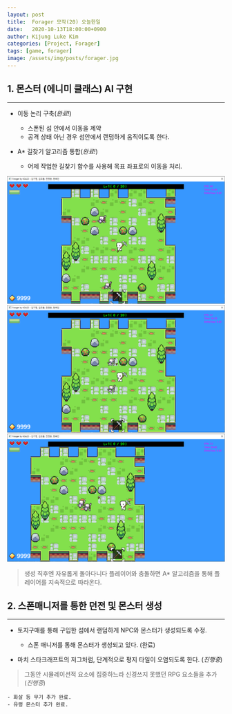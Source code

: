 ```yaml
---
layout: post
title:  Forager 모작(20) 오늘한일
date:   2020-10-13T18:00:00+0900
author: Kijung Luke Kim
categories: [Project, Forager]
tags: [game, forager]
image: /assets/img/posts/forager.jpg
---
```


## 1. 몬스터 (에니미 클래스) AI 구현 
---
 
- 이동 논리 구축(*완료!*)
    
    - 스폰된 섬 안에서 이동을 제약
    - 공격 상태 아닌 경우 섬안에서 랜덤하게 움직이도록 한다.

- A* 길찾기 알고리즘 통합(*완료!*)

    - 어제 작업한 길찾기 함수를 사용해 목표 좌표로의 이동을 처리.

![20201013-1.png](/assets/img/posts/20201013-1.PNG)
![20201013-2.png](/assets/img/posts/20201013-2.PNG)
![20201013-3.png](/assets/img/posts/20201013-3.PNG)

> 생성 직후엔 자유롭게 돌아다니다 플레이어와 충돌하면 A* 알고리즘을 통해 플레이어를 지속적으로 따라온다.

## 2. 스폰매니저를 통한 던전 및 몬스터 생성
---

- 토지구매를 통해 구입한 섬에서 랜덤하게 NPC와 몬스터가 생성되도록 수정.

    - 스폰 매니저를 통해 몬스터가 생성되고 있다. (완료)

- 마치 스타크래프트의 저그처럼, 단계적으로 평지 타일이 오염되도록 한다. (*진행중*)

> 그동안 시뮬레이션적 요소에 집중하느라 신경쓰지 못했던 RPG 요소들을 추가(*진행중*)

    - 화살 등 무기 추가 완료.
    - 유령 몬스터 추가 완료.

